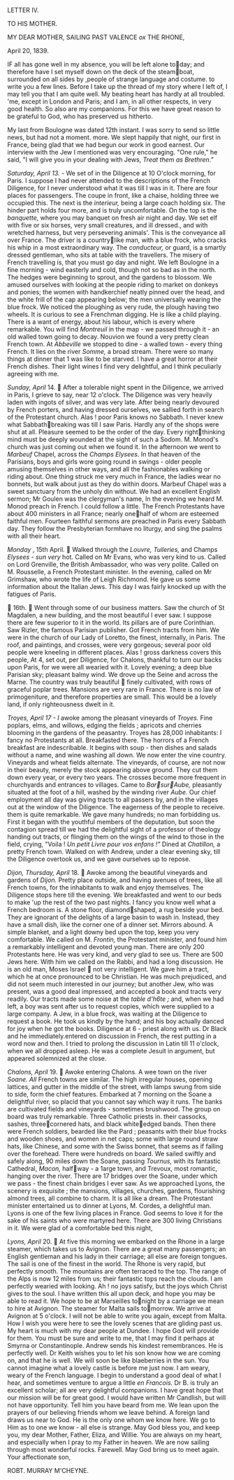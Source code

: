 ﻿LETTER IV.

TO HIS MOTHER.

MY DEAR MOTHER, 		SAILING PAST VALENCE *ox* THE RHONE,

April 20, 1839.

IF all has gone well in my absence, you will be left alone today; and therefore have I set myself down on the deck of the steamboat, surrounded on all sides by ,people of strange language and costume.  to write you a few lines.  Before I take up the thread of my story where I left of, I may tell you that I am quite well.  My beating heart has hardly at all troubled.  'me, except in London and Paris; and I am, in all other respects, in very good health.  So also are my companions.  For this we have great reason to be grateful to God, who has preserved us hitherto.

My last from Boulogne was dated 12th instant.  I was sorry to send so little news, but had not a moment.  more.  We slept happily that night, our first in France, being glad that we had begun our work in good earnest.  Our interview with the Jew I mentioned was very encouraging.  "One rule," he said, "I will give you in your dealing with Jews, *Treat them as Brethren."*

*Saturday, April 13. -*  We set of in the Diligence at 10 O'clock morning, for Paris.  I suppose I had never attended to the descriptions of the French Diligence, for I never understood what it was till I was in it.  There are four places for passengers.  The coupe in front, like a chaise, holding three we occupied this.  The next is the *interieur,* being a large coach holding six.  The hinder part holds four more, and is truly uncomfortable.  On the top is the *banquette,* where you may banquet on fresh air night and day.  We set elf with five or six horses, very small creatures, and ill dressed., and with wretched harness, but very persevering animals'.  This is the conveyance all over France.  The driver is a countrylike man, with a blue frock, who cracks his whip in a most extraordinary way.  The *conducteur,* or guard, is a smartly dressed gentleman, who sits at table with the travellers.  The misery of French travelling is, that you must go day and night.  We left Boulogne in a fine morning  -  wind easterly and cold, though not so bad as in the north.  The hedges were beginning to sprout, and the gardens to blossom.  We amused ourselves with looking at the people riding to market on donkeys and ponies; the women with handkerchief neatly pinned over the head, and the white frill of the cap appearing below; the men universally wearing the blue frock.  We noticed the ploughing as very rude, the plough having two wheels.  It is curious to see a Frenchman digging.  He is like a child playing.  There is a want of energy, about his labour, which is every where remarkable.  You will find *Montreuil* in the map - we passed through it - an old walled town going to decay.  Nouvion we found a very pretty clean French town.  At *Abbeville* we stopped to dine  -  a walled town - every thing French.  It lies on the river *Somme,* a broad stream.  There were so many things at dinner that 1 was like to be starved.  I have a great horror at their French dishes.  Their light wines I find very delightful, and I think peculiarly agreeing with me.

*Sunday, April* 14.   After a tolerable night spent in the Diligence, we arrived in Paris, I grieve to say, near 12 o'clock.  The Diligence was very heavily laden with ingots of silver, and was very late.  After being nearly devoured by French porters, and having dressed ourselves, we sallied forth in search of the Protestant church.  Alas ! poor Paris knows no Sabbath.  I never knew what Sabbathbreaking was till I saw Paris.  Hardly any of the shops were shut at all.  Pleasure seemed to be the order of the day.  Every rightthinking mind must be deeply wounded at the sight of such a Sodom.  M.  Monod's church was just coming out when we found it.  In the afternoon we went to *Marbeuf* Chapel, across the *Champs Elysees.*  In that heaven of the Parisians, boys and girls wore going round in swings - older people amusing themselves in other ways, and all the fashionables walking or riding about.  One thing struck me very much in France, the ladies wear no bonnets, but walk about just as they do within doors.  Marbeuf Chapel was a sweet sanctuary from the unholy din without.  We had an excellent English sermon; Mr Goulen was the clergyman's name, In the evening we heard M.  Monod preach in French.  I could follow a little.  The French Protestants have about 400 ministers in all France; nearly onehalf of whom are esteemed faithful men.  Fourteen faithful sermons are preached in Paris every Sabbath day.  They follow the Presbyterian formhave no liturgy, and sing the psalms with all their heart.

*Monday* , 15th April.   Walked through the *Louvre, Tuileries,* and Champs *Elysees  -  sun very* hot.  Called on Mr Evans, who was very kind to us.  Called on Lord Grenville, the British Ambassador, who was very polite.  Called on M.  Rousselle, a French Protestant minister.  In the evening, called on Mr Grimshaw, who wrote the life of Leigh Richmond.  He gave us some information about the Italian Jews.  This day I was fairly knocked up with the fatigues of Paris.

 16th.   Went through some of our business matters.  Saw the church of St Magdalen, a new building, and the most beautiful I ever saw.  I suppose there are few superior to it in the world.  Its pillars are of pure Corinthian.  Saw Rizler, the famous Parisian publisher.  Got French tracts from him.  We were in the church of our Lady of Loretto, the finest, internally, in Paris.  The roof, and paintings, and crosses, were very gorgeous; several poor old people were kneeling in different places.   Alas ! gross darkness covers this people, At 4, set out, per Diligence, for Chalons, thankful to turn our backs upon Paris, for we were all wearied with it.  Lovely evening; a deep blue Parisian sky; pleasant balmy wind.  We drove up the Seine and across the Marne.  The country was truly beautiful  finely cultivated, with rows of graceful poplar trees.  Mansions are very rare in France.  There is no law of primogeniture, and therefore properties are small.  This would be a lovely land, if only righteousness dwelt in it.

*Troyes, April 17  -  I* awoke among the pleasant vineyards of *Troyes.*  Fine poplars, elms, and willows, edging the fields ; apricots and cherries blooming in the gardens of the peasantry.  Troyes has 28,000 inhabitants: I fancy no Protestants at all.  Breakfasted there.   The horrors of a French breakfast are indescribable.  It begins with soup - then dishes and salads without a name, and wine washing all down.  We now enter the vine country.  Vineyards and wheat fields alternate.  The vineyards, of course, are not now in their beauty, merely the stock appearing above ground.  They cut them down every year, or every two years.  The crosses become more frequent in churchyards and entrances to villages.  Came to *BarsurAube,* pleasantly situated at the foot of a hill, washed by the winding river *Aube.*  Our chief employment all day was giving tracts to all passers by, and in the villages out at the window of the Diligence.  The eagerness of the people to receive.  them is quite remarkable.  We gave many hundreds; no man forbidding us.  First it began with the youthful members of the deputation, but soon the contagion spread till we had the delightful sight of a professor of theology handing out tracts, or flinging them on the wings of the wind to those in the field, crying, "Voila ! *Un petit Livre pour vos enfans !"* Dined at *Chatillon,* a pretty French town.  Walked on with Andrew, under a clear evening sky, till the Diligence overtook us, and we gave ourselves up to repose.

*Dijon, Thursday, April* 18.   Awoke among the beautiful vineyards and gardens of *Dijon.*  Pretty place outside, and having avenues of trees, like all French towns, for the inhabitants to walk and enjoy themselves.  The Diligence stops here till the evening.  We breakfasted and went to our beds to make 'up the rest of the two past nights.  I fancy you know well what a French bedroom is.  A stone floor, diamondshaped, a rug beside your bed.  They are ignorant of the delights of a large basin to wash in.  Instead, they have a small dish, like the corner one of a dinner set.  Mirrors abound.  A simple blanket, and a light downy bed upon the top, keep you very comfortable.  We called on M.  *Frontin,* the Protestant minister, and found him a remarkably intelligent and devoted young man.  There are only 200 Protestants here.  He was very kind, and very glad to see us.  There are 500 Jews here.  With him we called on the Rabbi, and had a long discussion.  He is an old man, Moses Israel  not very intelligent.  We gave him a tract, which he at once pronounced to be Christian.  He was much prejudiced, and did not seem much interested in our journey; but another Jew, who was present, was a good deal impressed, and accepted a book and tracts very readily.  Our tracts made some noise at the *table d'h6te ;* and, when we had left, a boy was sent after us to request copies, which were supplied to a large company.  A Jew, in a blue frock, was waiting at the Diligence to request a book.  He took us kindly by the hand; and his boy actually danced for joy when he got the books.  Diligence at 6  -  priest along with us.  Dr Black and he immediately.entered on discussion in French, the rest putting in a word now and then.  I tried to prolong the discussion in Latin till 11 o'clock, when we all dropped asleep.  He was a complete Jesuit in argument, but appeared solemnized at the close.

*Chalons, April* 19.   Awoke entering Chalons.  A wee town on the river *Soane.  All* French towns are similar.  The high irregular houses, opening lattices, and gutter in the middle of the street, with lamps swung from side to side, form the chief features.  Embarked at 7 morning on the Soane a delightful river, so placid that you cannot say which way it runs.  The banks are cultivated fields and vineyards - sometimes brushwood.  The group on board was truly remarkable.  Three Catholic priests in.  their cassocks, sashes, threecornered hats, and black whiteedged bands.  Then there were French soldiers, bearded like the Pard ; peasants with their blue frocks and wooden shoes, and women in net caps; some with large round straw hats, like Chinese, and some with the Swiss bonnet, that seems as if falling over the forehead.  There were hundreds on board.  We sailed swiftly and safely along, 90 miles down the Soane, passing *Tournus,* with its fantastic Cathedral, *Macon,* halfway  -  a 1arge town, and Trevoux, most romantic, hanging over the river.  There are 17 bridges over the Soane, under which we pass - the finest chain bridges I ever saw.  As we approached Lyons, the scenery is exquisite ; the mansions, villages, churches, gardens, flourishing almond trees, all combine to charm.  It is all like a dream.  The Protestant minister entertained us to dinner at Lyons, M.  Cordes, a delightful man.  Lyons is one of the few living places in France.  God seems to love it for the sake of his saints who were martyred here.  There are 300 living Christians in it.  We were glad of a comfortable bed this night,

*Lyons, April* 20.   At five this morning we embarked on the Rhone in a large steamer, which takes us to Avignon.  There are a great many passengers; an English gentleman and his lady in their carriage; all else are foreign tongues.  The sail is one of the finest in the world.  The Rhone is very rapid, but perfectly smooth.  The mountains are often terraced to the top.  The range of the Alps is now 12 miles from us; their fantastic tops reach the clouds.  I am perfectly wearied with looking.  Ah ! no joys satisfy, but the joys which Christ gives to the soul.  I have written this all upon deck, and hope you may be able to read it.  We hope to be at Marseilles tonight by a carriage we mean to hire at Avignon.  The steamer for Malta sails tomorrow.  We arrive at Avignon at 5 o'clock.  I will not be able to write you again, except from Malta.  How I wish you were here to see the lovely scenes that are gliding past us.  My heart is much with my dear people at Dundee.  I hope God will provide for them.  You must be sure and write to me, that I may find it perhaps at Smyrna or Constantinople.  Andrew sends his kindest remembrances.  He is perfectly well.  Dr Keith wishes you to let his son know how we are coming on, and that he is well.  We will soon be like blaeberries in the sun.  You cannot imagine what a lovely castle is before me just now.  I am weary, weary of the French language.  I begin to understand a good deal of what I hear, and sometimes venture to argue a little *en Francois.*  Dr B.  is truly an excellent scholar; all are very delightful companions.  I have great hope that our mission will be for great good.  I would have written Mr Candlish, but will not have opportunity.  Tell him you have beard from me.  We lean upon the prayers of our believing friends whom we leave behind.  A foreign land draws us near to God.  He is the only one whom we know here.  We go to Him as to one we know - all else is strange.  May God bless you, and keep you, my dear Mother, Father, Eliza, and Willie.  You are always on my heart, and especially when I pray to my Father in heaven.  We are now sailing through most wonderful rocks.  Farewell.  May God bring us to meet again.  Your affectionate son,

ROBT.  MURRAY M'CHEYNE.
